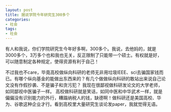 ```yaml
---
layout: post
title: 据说学院今年研究生300多个
categories:
- 社会
tags:
- 社会
---
```

<!--more-->

有人和我说，你们学院研究生今年好多啊，300多个。我说，去他妈的，就是3000多个，3万多个也和我也无关，反正限制了只能带一个硕士。有权就是好，可以随意制定各种规定，使得资源有利于自己！

不过我也不care，毕竟高校做纵向科研的老师无非用垃圾IEEE、sci去骗国家钱而已。有哪个纵向基金的能做出东西来的？有几个做做纵向科研的敢站出来说自己论文没有作假抄袭、不是骗子和贪污犯？ 我现在很鄙视做科研发论文的大学老师，如同鄙视中医骗子一样。 高校做科研就是笑话，如同中医和中华武术一样，就是偏偏没有识别能力的外行，糟蹋纳税人的钱，缺德啊！做科研还是美国高校、华为、谷歌这种企业才行。看到高校里大量研究生谈论发paper，我就觉得无语。
